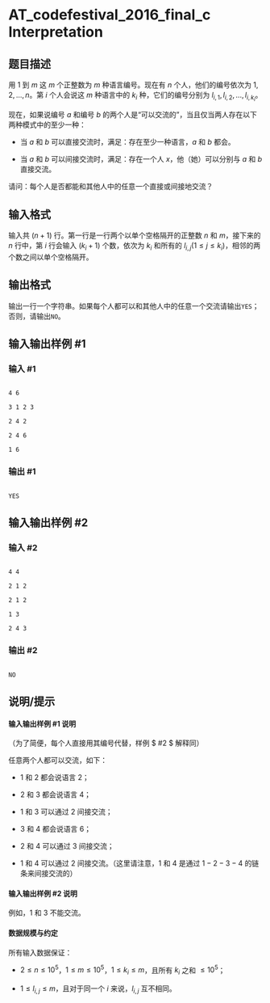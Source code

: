 # AT_codefestival_2016_final_c Interpretation

## 题目描述

用 $1$ 到 $m$ 这 $m$ 个正整数为 $m$ 种语言编号。现在有 $n$ 个人，他们的编号依次为 $1,2,...,n$。第 $i$ 个人会说这 $m$ 种语言中的 $k_i$ 种，它们的编号分别为 $l_{i,1},l_{i,2},...,l_{i,k_i}$。

现在，如果说编号 $a$ 和编号 $b$ 的两个人是“可以交流的”，当且仅当两人存在以下两种模式中的至少一种：

- 当 $a$ 和 $b$ 可以直接交流时，满足：存在至少一种语言，$a$ 和 $b$ 都会。
- 当 $a$ 和 $b$ 可以间接交流时，满足：存在一个人 $x$，他（她）可以分别与 $a$ 和 $b$ 直接交流。

请问：每个人是否都能和其他人中的任意一个直接或间接地交流？

## 输入格式

输入共 $(n+1)$ 行。第一行是一行两个以单个空格隔开的正整数 $n$ 和 $m$，接下来的 $n$ 行中，第 $i$ 行会输入 $(k_i+1)$ 个数，依次为 $k_i$ 和所有的 $l_{i,j}(1 \le j \le k_i)$，相邻的两个数之间以单个空格隔开。

## 输出格式

输出一行一个字符串。如果每个人都可以和其他人中的任意一个交流请输出`YES`；否则，请输出`NO`。

## 输入输出样例 #1

### 输入 #1

```
4 6
3 1 2 3
2 4 2
2 4 6
1 6
```

### 输出 #1

```
YES
```

## 输入输出样例 #2

### 输入 #2

```
4 4
2 1 2
2 1 2
1 3
2 4 3
```

### 输出 #2

```
NO
```

## 说明/提示

#### 输入输出样例 #1 说明

（为了简便，每个人直接用其编号代替，样例 $ \#2 $ 解释同）

任意两个人都可以交流，如下：

- $1$ 和 $2$ 都会说语言 $2$；
- $2$ 和 $3$ 都会说语言 $4$；
- $1$ 和 $3$ 可以通过 $2$ 间接交流；
- $3$ 和 $4$ 都会说语言 $6$；
- $2$ 和 $4$ 可以通过 $3$ 间接交流；
- $1$ 和 $4$ 可以通过 $2$ 间接交流。（这里请注意，$1$ 和 $4$ 是通过 $1-2-3-4$ 的链条来间接交流的）

#### 输入输出样例 #2 说明

例如，$1$ 和 $3$ 不能交流。

#### 数据规模与约定

所有输入数据保证：

- $2 \le n \le 10^5$，$1 \le m \le 10^5$，$1 \le k_i \le m$，且所有 $k_i$ 之和 $\le 10^5$；
- $1 \le l_{i,j} \le m$，且对于同一个 $i$ 来说，$l_{i,j}$ 互不相同。